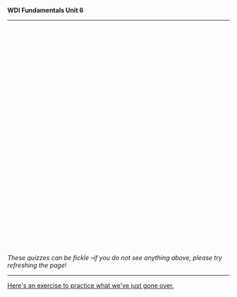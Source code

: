 **WDI Fundamentals Unit 6**

---

<div class="typeform-widget" data-url="https://ga-immersives.typeform.com/to/OstnRF" data-text="NEW Fundamentals 6.2" style="width:100%;height:500px;"></div>
<script>(function(){var qs,js,q,s,d=document,gi=d.getElementById,ce=d.createElement,gt=d.getElementsByTagName,id='typef_orm',b='https://s3-eu-west-1.amazonaws.com/share.typeform.com/';if(!gi.call(d,id)){js=ce.call(d,'script');js.id=id;js.src=b+'widget.js';q=gt.call(d,'script')[0];q.parentNode.insertBefore(js,q)}})()</script>


*These quizzes can be fickle –if you do not see anything above, please try refreshing the page!*

---

[Here's an exercise to practice what we've just gone over.](07_exercise.md)
